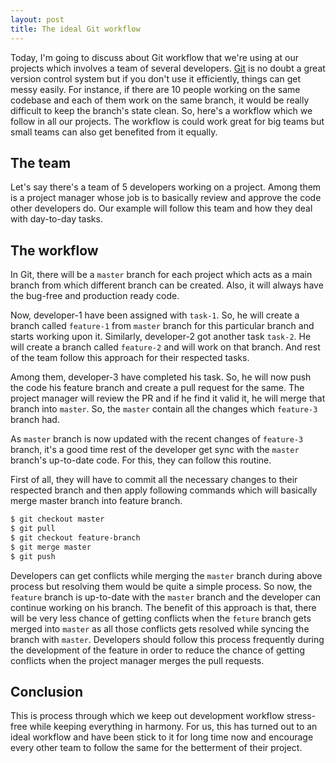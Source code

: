 ```yaml
---
layout: post
title: The ideal Git workflow
---
```


Today, I'm going to discuss about Git workflow that we're using at our projects which involves a team of several developers. [Git](https://git-scm.com/) is no doubt a great version control system but if you don't use it efficiently, things can get messy easily. For instance, if there are 10 people working on the same codebase and each of them work on the same branch, it would be really difficult to keep the branch's state clean. So, here's a workflow which we follow in all our projects. The workflow is could work great for big teams but small teams can also get benefited from it equally.

## The team

Let's say there's a team of 5 developers working on a project. Among them is a project manager whose job is to  basically review and approve the code other developers do. Our example will follow this team and how they deal with day-to-day tasks.

## The workflow

In Git, there will be a `master` branch for each project which acts as a main branch from which different branch can be created. Also, it will always have the bug-free and production ready code.

Now, developer-1 have been assigned with `task-1`. So, he will create a branch called `feature-1` from `master` branch for this particular branch and starts working upon it. Similarly, developer-2 got another task `task-2`. He will create a branch called `feature-2` and will work on that branch. And rest of the team follow this approach for their respected tasks.

Among them, developer-3 have completed his task. So, he will now push the code his feature branch and create a pull request for the same. The project manager will review the PR and if he find it valid it, he will merge that branch into `master`. So, the `master` contain all the changes which `feature-3` branch had.

As `master` branch is now updated with the recent changes of `feature-3` branch, it's a good time rest of the developer get sync with the `master` branch's up-to-date code. For this, they can follow this routine.

First of all, they will have to commit all the necessary changes to their respected branch and then apply following commands which will basically merge master branch into feature branch.

```bash
$ git checkout master
$ git pull
$ git checkout feature-branch
$ git merge master
$ git push
```
Developers can get conflicts while merging the `master` branch during above process but resolving them would be quite a simple process. So now, the `feature` branch is up-to-date with the `master` branch and the developer can continue working on his branch. The benefit of this approach is that, there will be very less chance of getting conflicts when the `feture` branch gets merged into `master` as all those conflicts gets resolved while syncing the branch with `master`. Developers should follow this process frequently during the development of the feature in order to reduce the chance of getting conflicts when the project manager merges the pull requests.

## Conclusion

This is process through which we keep out development workflow stress-free while keeping everything in harmony. For us, this has turned out to an ideal workflow and have been stick to it for long time now and encourage every other team to follow the same for the betterment of their project.